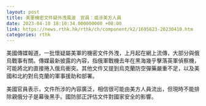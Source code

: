 ```yaml
---
layout: post
title: 美軍機密文件疑外洩風波　官員：或涉美方人員
date: 2023-04-10 18:10:34.000000000 +08:00
link: https://news.rthk.hk/rthk/ch/component/k2/1695623-20230410.htm
categories: rthk
---
```


美國傳媒報道，一批懷疑屬美軍的機密文件外洩，上月起在網上流傳，大部分與俄烏戰事有關。傳媒最新披露的內容，指俄軍戰機去年在黑海幾乎擊落英軍偵察機，可能將北約直接捲入俄烏衝突。其他文件又提到烏克蘭防空彈藥嚴重不足，以及美國和北約對烏克蘭的軍事援助和部署。

美國官員表示，文件所涉的內容廣泛，相信很可能由美方人員流出，但現時不能排除親俄分子是幕後黑手。國防部正評估文件對國家安全的影響。
